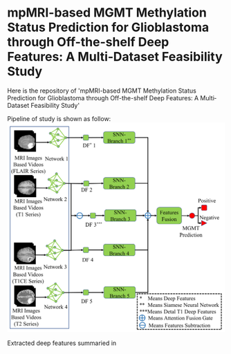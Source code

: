 # mpMRI-based MGMT Methylation Status Prediction for Glioblastoma through Off-the-shelf Deep Features: A Multi‐Dataset Feasibility Study
Here is the repository of 'mpMRI-based MGMT Methylation Status Prediction for Glioblastoma through Off-the-shelf Deep Features: A Multi‐Dataset Feasibility Study'

Pipeline of study is shown as follow:
![Pipeline of study](https://github.com/FORRESTHUACHEN/mpMRI_for_MGMT_Prediction-/blob/main/Figure1.png)

Extracted deep features summaried in 
